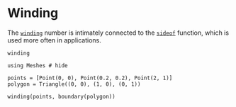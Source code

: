 # Winding

The [`winding`](@ref) number is intimately connected to the
[`sideof`](@ref) function, which is used more often in applications.

```@docs
winding
```

```@example winding
using Meshes # hide

points = [Point(0, 0), Point(0.2, 0.2), Point(2, 1)]
polygon = Triangle((0, 0), (1, 0), (0, 1))

winding(points, boundary(polygon))
```
